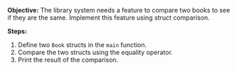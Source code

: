 **Objective:** The library system needs a feature to compare two books to see if they are the same. Implement this feature using struct comparison.

**Steps:**
1. Define two `Book` structs in the `main` function.
2. Compare the two structs using the equality operator.
3. Print the result of the comparison.